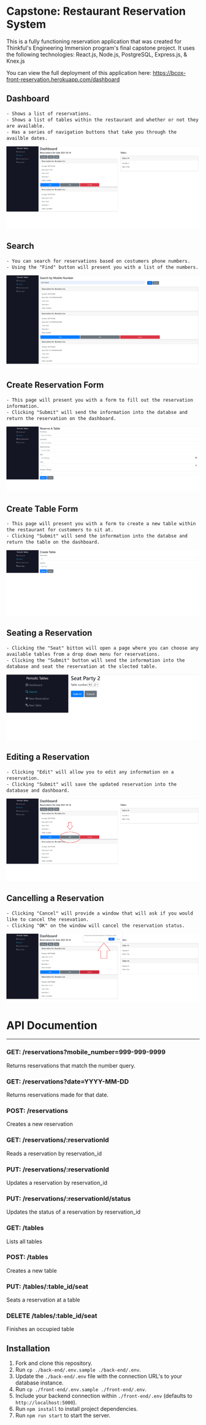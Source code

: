 # Capstone: Restaurant Reservation System

This is a fully functioning reservation application that was created for Thinkful's Engineering Immersion program's final capstone project. It uses the following technologies: React.js, Node.js, PostgreSQL, Express.js, & Knex.js

You can view the full deployment of this application here:
https://bcox-front-reservation.herokuapp.com/dashboard

## Dashboard

```
- Shows a list of reservations.
- Shows a list of tables within the restaurant and whether or not they are available.
- Has a series of navigation buttons that take you through the availble dates.
```

![](Pictures/Dashboard.PNG)

## Search

```
- You can search for reservations based on costumers phone numbers.
- Using the "Find" button will present you with a list of the numbers.
```

![](Pictures/Search.PNG)

## Create Reservation Form

```
- This page will present you with a form to fill out the reservation information.
- Clicking "Submit" will send the information into the databse and return the reservation on the dashboard.
```

![](Pictures/Reservation.PNG)

## Create Table Form

```
- This page will present you with a form to create a new table within the restaurant for customers to sit at.
- Clicking "Submit" will send the information into the databse and return the table on the dashboard.
```

![](Pictures/Table.PNG)

## Seating a Reservation

```
- Clicking the "Seat" bitton will open a page where you can choose any available tables from a drop down menu for reservations.
- Clicking the "Submit" button will send the information into the database and seat the reservation at the slected table.
```

![](Pictures/Seat.PNG)

## Editing a Reservation

```
- Clicking "Edit" will allow you to edit any information on a reservation.
- Clicking "Submit" will save the updated reservation into the database and dashboard.
```

![](Pictures/Edit.png)

## Cancelling a Reservation

```
- Clicking "Cancel" will provide a window that will ask if you would like to cancel the resevation.
- Clicking "OK" on the window will cancel the reservation status.
```

![](Pictures/Cancel.PNG)

# API Documention

<hr>

### GET: /reservations?mobile_number=999-999-9999

Returns reservations that match the number query.

### GET: /reservations?date=YYYY-MM-DD

Returns reservations made for that date.

### POST: /reservations

Creates a new reservation

### GET: /reservations/:reservationId

Reads a reservation by reservation_id

### PUT: /reservations/:reservationId

Updates a reservation by reservation_id

### PUT: /reservations/:reservationId/status

Updates the status of a reservation by reservation_id

### GET: /tables

Lists all tables

### POST: /tables

Creates a new table

### PUT: /tables/:table_id/seat

Seats a reservation at a table

### DELETE /tables/:table_id/seat

Finishes an occupied table

##

## Installation

1. Fork and clone this repository.
1. Run `cp ./back-end/.env.sample ./back-end/.env`.
1. Update the `./back-end/.env` file with the connection URL's to your database instance.
1. Run `cp ./front-end/.env.sample ./front-end/.env`.
1. Include your backend connection within `./front-end/.env` (defaults to `http://localhost:5000`).
1. Run `npm install` to install project dependencies.
1. Run `npm run start` to start the server.
